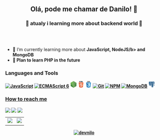 <h2 align="center">Olá, pode me chamar de Danilo! 👋</h2>
<h3 align="center">💫 atualy i learning more about <b>backend</b> world 💫</h3>
<br></br>

- 📕 I’m currently learning more about <b>JavaScript, NodeJS/b> and <b>MongoDB</b>
- 📘 Plan to learn <b>PHP in the future


<h3 align="left"><b>Languages and Tools</b></h3>


<a href="https://developer.mozilla.org/en-US/docs/Web/JavaScript" title="JavaScript"><img src="https://github.com/tomchen/stack-icons/blob/master/logos/javascript.svg" alt="JavaScript" width="21px" height="21px"></a>
<a href="https://tc39.es/ecma262/" title="ECMAScript 6"><img src="https://github.com/tomchen/stack-icons/blob/master/logos/es6.svg" alt="ECMAScript 6" width="21px" height="21px"></a>
<a href="https://nodejs.org" title="NodeJS"><img src="https://raw.githubusercontent.com/github/explore/80688e429a7d4ef2fca1e82350fe8e3517d3494d/topics/nodejs/nodejs.png" alt="NodeJS" width="21px" height="21px"></a>
<a href="https://www.w3.org/html/" title="HTML5"><img src="https://raw.githubusercontent.com/devicons/devicon/master/icons/html5/html5-original-wordmark.svg" alt="HTML5" width="21px" height="21px"/></a>
<a href="https://www.w3schools.com/css/" title="CSS3"><img src="https://raw.githubusercontent.com/devicons/devicon/master/icons/css3/css3-original-wordmark.svg" alt="CSS3" width="21px" height="21px"/></a>
<a href="https://git-scm.com/" title="Git"><img src="https://github.com/tomchen/stack-icons/blob/master/logos/git-icon.svg" alt="Git" width="21px" height="21px"></a>
<a href="https://www.npmjs.com/" title="NPM"><img src="https://github.com/tomchen/stack-icons/blob/master/logos/npm.svg" alt="NPM" width="21px" height="21px"></a>
<a href="https://www.mongodb.com/" title="MongoDB"><img src="https://github.com/mongodb-js/leaf/blob/master/dist/mongodb-leaf_16x16.png" alt="MongoDB" width="21px" height="21px"></a>
<a href="https://www.postgresql.org/" title="PostgresSQL"><img src="https://raw.githubusercontent.com/devicons/devicon/master/icons/postgresql/postgresql-plain.svg" alt="PostgreSQL" width="21px" height="21px">
  
<h3 align="left"><b>How to reach me</b></h3>

<a href="https://www.linkedin.com/in/devnilo/" target="_blank"><img align="center" src="https://img.shields.io/badge/-LinkedIn-%230077B5?style=for-the-badge&logo=linkedin&logoColor=white" target="_blank"></a>
<a href="https://www.instagram.com/_arjdan" target="_blank"><img align="center" src="https://img.shields.io/badge/-Instagram-%23E4405F?style=for-the-badge&logo=instagram&logoColor=white" target="_blank"></a>
<a href = "mailto:dnlysid@gmail.com"><img align="center" src="https://img.shields.io/badge/-Gmail-%23333?style=for-the-badge&logo=gmail&logoColor=white" target="_blank"></a>


<table align="center">
  <row>
    <td>
     <!-- Card -->
      <img height="180em" src="https://github-readme-stats.vercel.app/api/top-langs/?username=devnilo&layout=compact&langs_count=7&theme=radical"/>
    </td>
    <td>
      <img height="180em" src="https://github-readme-stats.vercel.app/api?username=devnilo&show_icons=true&theme=radical&include_all_commits=true&count_private=true"/>
    </td>
  </row>
</table> 

<p align="center">
  <a href="https://github.com/devnilo" target="_blank"><img alt="devnilo" src="https://badges.pufler.dev/visits/devnilo/devnilo?logo=GitHub&label=Visits&color=success&logoColor=white&style=flat-square"/></a>
</p>
